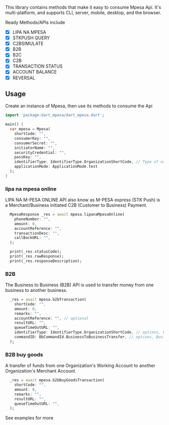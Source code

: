 This library contains methods that make it easy to consume Mpesa Api. It's multi-platform, and supports CLI, server, mobile, desktop, and the browser.

Ready Methods/APIs include
- [x] LIPA NA MPESA
- [x] STKPUSH QUERY
- [x] C2BSIMULATE
- [x] B2B
- [x] B2C
- [x] C2B
- [x] TRANSACTION STATUS
- [x] ACCOUNT BALANCE
- [x] REVERSAL

## Usage

Create an instance of Mpesa, then use its methods to consume the Api

```dart
import 'package:dart_mpesa/dart_mpesa.dart';

main() {
  var mpesa = Mpesa(
    shortCode: "",
    consumerKey: "",
    consumerSecret: "",
    initiatorName: "",
    securityCredential: "",
    passKey: "",
    identifierType: IdentifierType.OrganizationShortCode, // Type of organization, options, OrganizationShortCode, TillNumber, OrganizationShortCode
    applicationMode: ApplicationMode.test
  );
}
```

### lipa na mpesa online

LIPA NA M-PESA ONLINE API also know as M-PESA express (STK Push) is a Merchant/Business initiated C2B (Customer to Business) Payment.

```dart
  MpesaResponse _res = await mpesa.lipanaMpesaOnline(
    phoneNumber: "",
    amount: 0,
    accountReference: "",
    transactionDesc: "",
    callBackURL: "", 
  );

  print(_res.statusCode);
  print(_res.rawResponse);
  print(_res.responseDescription);
```

### B2B
The Business to Business (B2B) API is used to transfer money from one business to another business.
```dart
  _res = await mpesa.b2bTransaction(
    shortCode: "",
    amount: 0,
    remarks: "",
    accountReference: "", // optional
    resultURL: "", 
    queueTimeOutURL: "",
    identifierType: IdentifierType.OrganizationShortCode, // options, OrganizationShortCode, TillNumber, OrganizationShortCode
    commandID: BbCommandId.BusinessToBusinessTransfer, // options, BusinessToBusinessTransfer, BusinessPayBill, BusinessBuyGoods, DisburseFundsToBusiness, MerchantToMerchantTransfer
  );
```

### B2B buy goods
 A transfer of funds from one Organization's Working Account to another Organization's Merchant Account.
```dart
  _res = await mpesa.b2bBuyGoodsTransaction(
    shortCode: "",
    amount: 0,
    remarks: "",
    resultURL: "", 
    queueTimeOutURL: "",
  );
```

See examples for more
